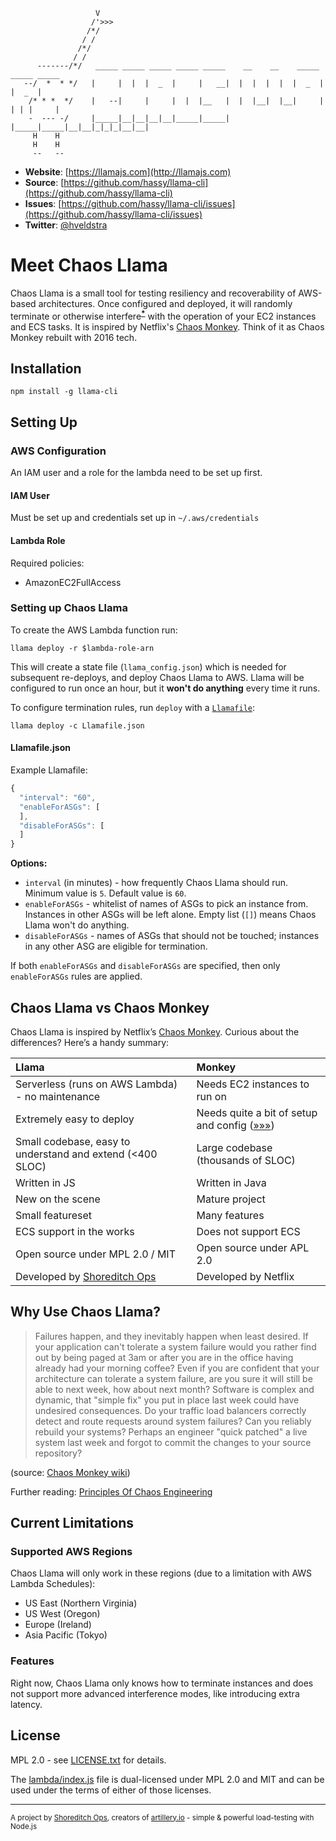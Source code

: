 ```
                   V
                  /'>>>
                 /*/
                / /
               /*/
              / /
      -------/*/   _____ _____ _____ _____ _____    __    __    _____ _____ _____
   --/  *  * */   |     |  |  |  _  |     |   __|  |  |  |  |  |  _  |     |  _  |
    /* * *  */    |   --|     |     |  |  |__   |  |  |__|  |__|     | | | |     |
    -  --- -/     |_____|__|__|__|__|_____|_____|  |_____|_____|__|__|_|_|_|__|__|
     H    H
     H    H
     --   --
```

- **Website**: [https://llamajs.com](http://llamajs.com)
- **Source**: [https://github.com/hassy/llama-cli](https://github.com/hassy/llama-cli)
- **Issues**: [https://github.com/hassy/llama-cli/issues](https://github.com/hassy/llama-cli/issues)
- **Twitter**: [@hveldstra](https://twitter.com/hveldstra)

# Meet Chaos Llama

Chaos Llama is a small tool for testing resiliency and recoverability of AWS-based architectures. Once configured and deployed, it will randomly terminate or otherwise interfere<sup>**[*](#features)**</sup> with the operation of your EC2 instances and ECS tasks. It is inspired by Netflix's [Chaos Monkey](https://github.com/Netflix/SimianArmy/wiki/Chaos-Monkey). Think of it as Chaos Monkey rebuilt with 2016 tech.

## Installation

```shell
npm install -g llama-cli
```

## Setting Up
### AWS Configuration

An IAM user and a role for the lambda need to be set up first.

#### IAM User

Must be set up and credentials set up in `~/.aws/credentials`

#### Lambda Role

Required policies:
- AmazonEC2FullAccess

### Setting up Chaos Llama

To create the AWS Lambda function run:

```shell
llama deploy -r $lambda-role-arn
```

This will create a state file (`llama_config.json`) which is needed for
subsequent re-deploys, and deploy Chaos Llama to AWS. Llama will be configured
to run once an hour, but it **won't do anything** every time it runs.

To configure termination rules, run `deploy` with a [`Llamafile`](./Llamafile.json):

```shell
llama deploy -c Llamafile.json
```

#### Llamafile.json

Example Llamafile:

```javascript
{
  "interval": "60",
  "enableForASGs": [
  ],
  "disableForASGs": [
  ]
}
```

**Options:**

- `interval` (in minutes) - how frequently Chaos Llama should run. Minimum
value is `5`. Default value is `60`.
- `enableForASGs` - whitelist of names of ASGs to pick an instance from.
Instances in other ASGs will be left alone. Empty list (`[]`) means Chaos Llama
won't do anything.
- `disableForASGs` - names of ASGs that should not be touched; instances in any
other ASG are eligible for termination.

If both `enableForASGs` and `disableForASGs` are specified, then only
`enableForASGs` rules are applied.

## Chaos Llama vs Chaos Monkey

Chaos Llama is inspired by Netflix’s <a href="https://github.com/Netflix/SimianArmy/wiki/Chaos-Monkey">Chaos Monkey</a>. Curious about the differences? Here’s a handy summary:

| Llama           | Monkey  |
|:-------------|:-----|
| Serverless (runs on AWS Lambda) - no maintenance | Needs EC2 instances to run on |
| Extremely easy to deploy      | Needs quite a bit of setup and config ([&raquo;&raquo;&raquo;](https://github.com/Netflix/SimianArmy/wiki/Quick-Start-Guide)) |
| Small codebase, easy to understand and extend (<400 SLOC)      | Large codebase (thousands of SLOC) |
| Written in JS | Written in Java |
| New on the scene | Mature project |
| Small featureset | Many features |
| ECS support in the works | Does not support ECS |
| Open source under MPL 2.0 / MIT | Open source under APL 2.0 |
| Developed by [Shoreditch Ops](https://twitter.com/ShoreditchOps) | Developed by Netflix |


## Why Use Chaos Llama?

> Failures happen, and they inevitably happen when least desired. If your application can't tolerate a system failure would you rather find out by being paged at 3am or after you are in the office having already had your morning coffee? Even if you are confident that your architecture can tolerate a system failure, are you sure it will still be able to next week, how about next month? Software is complex and dynamic, that "simple fix" you put in place last week could have undesired consequences. Do your traffic load balancers correctly detect and route requests around system failures? Can you reliably rebuild your systems? Perhaps an engineer "quick patched" a live system last week and forgot to commit the changes to your source repository?

(source: [Chaos Monkey wiki](https://github.com/Netflix/SimianArmy/wiki/Chaos-Monkey#why-run-chaos-monkey))

Further reading: [Principles Of Chaos Engineering](http://principlesofchaos.org)

## Current Limitations

### Supported AWS Regions

Chaos Llama will only work in these regions (due to a limitation with AWS Lambda Schedules):

- US East (Northern Virginia)
- US West (Oregon)
- Europe (Ireland)
- Asia Pacific (Tokyo)

### Features

Right now, Chaos Llama only knows how to terminate instances and does not support more advanced interference modes, like introducing extra latency.

## License

MPL 2.0 - see [LICENSE.txt](./LICENSE.txt) for details.

The [lambda/index.js](./lambda/index.js) file is dual-licensed under MPL 2.0 and MIT and can be used under the terms of either of those licenses.

---

<sub>A project by [Shoreditch Ops](https://twitter.com/ShoreditchOps), creators of [artillery.io](https://artillery.io) - simple &amp; powerful load-testing with Node.js</sub>
